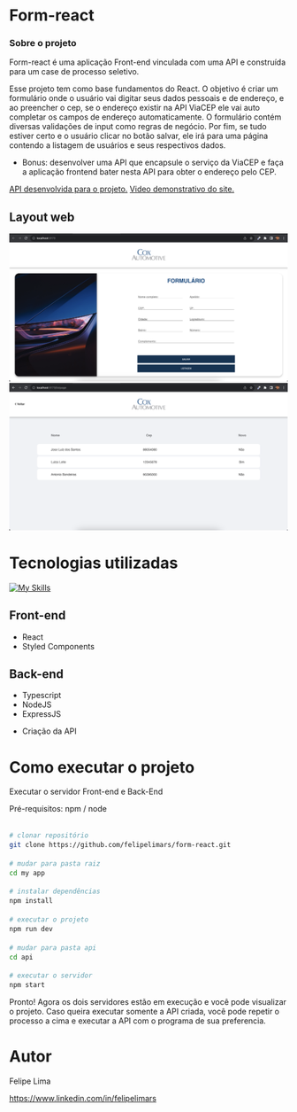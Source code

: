 # Form-react

### Sobre o projeto

Form-react é uma aplicação Front-end vinculada com uma API e construída para um case de processo seletivo.

Esse projeto tem como base fundamentos do React. O objetivo é criar um formulário onde o usuário vai digitar seus dados pessoais e de endereço, e ao preencher o cep, se o endereço existir na API ViaCEP ele vai auto completar os campos de endereço automaticamente.
O formulário contém diversas validações de input como regras de negócio. Por fim, se tudo estiver certo e o usuário clicar no botão salvar,
ele irá para uma página contendo a listagem de usuários e seus respectivos dados.

* Bonus: desenvolver uma API que encapsule o serviço da ViaCEP e faça a aplicação frontend bater nesta API para obter o endereço pelo CEP.

[API desenvolvida para o projeto.](https://documenter.getpostman.com/view/28315812/2s9YXh536j)
[Video demonstrativo do site.](https://www.youtube.com/watch?v=-eVYSJPBTP4)


## Layout web

![Web 1](https://github.com/felipelimars/form-react/blob/main/src/assets/1.png)
![Web 2](https://github.com/felipelimars/form-react/blob/main/src/assets/2.png)

# Tecnologias utilizadas
[![My Skills](https://skillicons.dev/icons?i=ts,nodejs,react,express)](https://skillicons.dev)


## Front-end
- React 
- Styled Components

## Back-end
- Typescript
- NodeJS 
- ExpressJS

* Criação da API


# Como executar o projeto

Executar o servidor Front-end e Back-End

Pré-requisitos: npm / node

```bash / terminal

# clonar repositório
git clone https://github.com/felipelimars/form-react.git

# mudar para pasta raiz
cd my app

# instalar dependências
npm install

# executar o projeto
npm run dev

# mudar para pasta api
cd api

# executar o servidor
npm start
```
Pronto! Agora os dois servidores estão em execução e você pode visualizar o projeto.
Caso queira executar somente a API criada, você pode repetir o processo a cima e executar a API com o programa de sua preferencia. 


# Autor

Felipe Lima

https://www.linkedin.com/in/felipelimars
